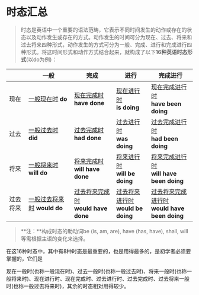 # 时态汇总


> 时态是英语中一个重要的语法范畴，它表示不同时间发生的动作或存在的状态以及动作发生或存在的方式。动作发生的时间可分为现在、过去、将来和过去将来四种形式，动作发生的方式可分为一般、完成、进行和完成进行四种形式。将这时间形式和动作方式结合起来，就构成了以下**16种英语时态形式**(以do为例)：

|          | 一般                                  | 完成                                      | 进行                                     | 完成进行                                           |
| -------- | ------------------------------------- | ----------------------------------------- | ---------------------------------------- | -------------------------------------------------- |
| 现在     | [一般现在时](./04时态篇/01一般现在时.md) **do** | [现在完成时](./04时态篇/05现在完成时.md)  **have done** | [现在进行时](./04时态篇/09现在进行时.md)  <br/> **is doing** | [现在完成进行时](./04时态篇/13现在完成进行时.md)<br/> **have been doing** |
| 过去     | [一般过去时](./04时态篇/02一般过去时.md) **did** | [过去完成时](./04时态篇/06过去完成时.md)  **had done** | [过去进行时](./04时态篇/10过去进行时.md)  <br/> **was doing** | [过去完成进行时](./04时态篇/14过去完成进行时.md)<br/> **had been doing** |
| 将来     | [一般将来时](./04时态篇/03一般将来时.md)  **will do** | [将来完成时](./04时态篇/07将来完成时.md)   <br/>**will have done** | [将来进行时](./04时态篇/11将来进行时.md)  <br/> **will be doing** | [将来完成进行时](./04时态篇/15将来完成进行时.md)<br/> **will have been doing** |
| 过去将来 | [一般过去将来时](./04时态篇/04一般过去将来时.md)  **would do** | [过去将来完成时](./04时态篇/08过去将来完成时.md)  <br/> **would have done** | [过去将来进行时](./04时态篇/12过去将来进行时.md)  <br/> **would be doing** | [过去将来完成进行时](./04时态篇/16过去将来完成进行时.md)<br/> **would  have been doing** |

> **注：**构成时态的助动词be (is, am, are), have (has, have), shall, will 等需根据主语的变化来选择。

在这16种时态中，其中有8种时态是最重要的，也是用得最多的，是初学者必须要掌握的，它们是

现在一般时(也称一般现在时)、过去一般时(也称一般过去时)、将来一般时(也称一般将来时)、现在进行时、现在完成时、过去进行时、过去完成时、过去将来一般时(也称一般过去将来时)，其余的时态相对用得较少。